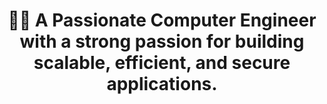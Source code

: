 <h1 align="center">👨‍💻 A Passionate Computer Engineer with a strong passion for building <strong>scalable, efficient, and secure applications</strong>.</h1>


